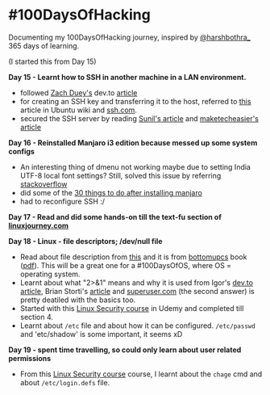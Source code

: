 # #100DaysOfHacking
Documenting my 100DaysOfHacking journey, inspired by [@harshbothra_](https://twitter.com/harshbothra_) 365 days of learning.

(I started this from Day 15)

**Day 15 - Learnt how to SSH in another machine in a LAN environment.**
- followed [Zach Duey's](https://dev.to/zduey) dev.to [article](https://dev.to/zduey/how-to-set-up-an-ssh-server-on-a-home-computer)
- for creating an SSH key and transferring it to the host, referred to [this](https://help.ubuntu.com/community/SSH/OpenSSH/Keys#keys-with-specific-commands) article in Ubuntu wiki and [ssh.com](https://www.ssh.com/ssh/copy-id/).
- secured the SSH server by reading [Sunil's article](https://dev.to/sunil/top-10-tips-to-secure-ssh-your-server-2jab) and [maketecheasier's article](https://www.maketecheasier.com/secure-ssh-server-ubuntu/)

**Day 16 - Reinstalled Manjaro i3 edition because messed up some system configs**
- An interesting thing of dmenu not working maybe due to setting India UTF-8 local font settings? Still, solved this issue by referring [stackoverflow](https://unix.stackexchange.com/questions/573748/manjaro-i3-fresh-install-dmenu-not-working)
- did some of the [30 things to do after installing manjaro](https://averagelinuxuser.com/manjaro-xfce-after-install/)
- had to reconfigure SSH :/

**Day 17 - Read and did some hands-on till the text-fu section of [linuxjourney.com](https://linuxjourney.com/)**

**Day 18 - Linux - file descriptors; /dev/null file**
- Read about file description from [this](https://www.bottomupcs.com/file_descriptors.xhtml) and it is from [bottomupcs](https://www.bottomupcs.com/) book ([pdf](https://www.bottomupcs.com/csbu.pdf)). This will be a great one for a #100DaysOfOS, where OS = operating system.
- Learnt about what "2>&1" means and why it is used from Igor's [dev.to article](https://dev.to/iggredible/what-does-2-1-mean-290), Brian Storti's [article](https://www.brianstorti.com/understanding-shell-script-idiom-redirect/) and [superuser.com](https://superuser.com/questions/71428/what-does-21-do-in-command-line) (the second answer) is pretty deatiled with the basics too.
- Started with this [Linux Security course](https://www.udemy.com/course/complete-linux-security-hardening-with-practical-examples/) in Udemy and completed till section 4. 
- Learnt about `/etc` file and about how it can be configured. `/etc/passwd` and 'etc/shadow' is some important, it seems xD

**Day 19 - spent time travelling, so could only learn about user related permissions**
- From this [Linux Security course](https://www.udemy.com/course/complete-linux-security-hardening-with-practical-examples/) course, I learnt about the `chage` cmd and about `/etc/login.defs` file.